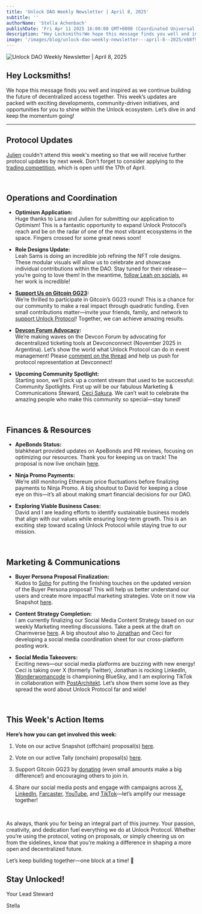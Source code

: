 ```yaml
---
title: 'Unlock DAO Weekly Newsletter | April 8, 2025'
subtitle: ''
authorName: 'Stella Achenbach'
publishDate: 'Fri Apr 11 2025 16:00:00 GMT+0000 (Coordinated Universal Time)'
description: "Hey Locksmiths!We hope this message finds you well and inspired as we continue building the future of decentralized access together. This week’s updates are packed with exciting developments, community-driven initiatives, and opportunities for you to shine within the Unlock ecosystem. Let’s dive in and keep the momentum going!Protocol UpdatesJulien couldn't attend this week's meeting so that we will receive further protocol updates by next week. Don't forget to consider applying to the tradin..."
image: '/images/blog/unlock-dao-weekly-newsletter---april-8--2025/eb8f9bd9482cba483b2bebf634dfa3a3.jpg'
---
```


![Unlock DAO Weekly Newsletter | April 8, 2025](https://storage.googleapis.com/papyrus_images/eb8f9bd9482cba483b2bebf634dfa3a3.jpg)

<h2 id="h-hey-locksmiths" class="text-3xl font-header">Hey Locksmiths!</h2><p>We hope this message finds you well and inspired as we continue building the future of decentralized access together. This week’s updates are packed with exciting developments, community-driven initiatives, and opportunities for you to shine within the Unlock ecosystem. Let’s dive in and keep the momentum going!</p><hr><h2 id="h-protocol-updates" class="text-3xl font-header">Protocol Updates</h2><p><a target="_blank" rel="noopener noreferrer nofollow ugc" class="dont-break-out" href="https://www.linkedin.com/in/juliengenestoux/">Julien</a> couldn't attend this week's meeting so that we will receive further protocol updates by next week. Don't forget to consider applying to the <a target="_blank" rel="noopener noreferrer nofollow ugc" class="dont-break-out" href="https://paragraph.com/@unlockprotocol/up-token-trading-competition-on-base?referrer=0xD2BC5cb641aE6f7A880c3dD5Aee0450b5210BE23">trading competition</a>, which is open until the 17th of April. </p><br><h2 id="h-operations-and-coordination" class="text-3xl font-header">Operations and Coordination</h2><ul><li><p><strong>Optimism Application:</strong> <br>Huge thanks to Lana and Julien for submitting our application to Optimism! This is a fantastic opportunity to expand Unlock Protocol’s reach and be on the radar of one of the most vibrant ecosystems in the space. Fingers crossed for some great news soon!</p></li><li><p><strong>Role Designs Update:</strong> <br>Leah Sams is doing an incredible job refining the NFT role designs. These modular visuals will allow us to celebrate and showcase individual contributions within the DAO. Stay tuned for their release—you’re going to love them! In the meantime, <a target="_blank" rel="noopener noreferrer nofollow ugc" class="dont-break-out" href="https://www.instagram.com/powerofwomenart/?hl=de">follow Leah on socials</a>, as her work is incredible!</p></li></ul><ul><li><p><a target="_blank" rel="noopener noreferrer nofollow ugc" class="dont-break-out" href="https://paragraph.com/@unlockprotocol/unlock-joins-gitcoin-gg23-supporting-open-source-innovation?referrer=0xD2BC5cb641aE6f7A880c3dD5Aee0450b5210BE23"><strong>Support Us on Gitcoin GG23</strong></a><strong>:</strong> <br>We’re thrilled to participate in Gitcoin’s GG23 round! This is a chance for our community to make a real impact through quadratic funding. Even small contributions matter—invite your friends, family, and network to <a target="_blank" rel="noopener noreferrer nofollow ugc" class="dont-break-out" href="https://explorer.gitcoin.co/#/round/42161/867/100">support Unlock Protocol</a>! Together, we can achieve amazing results.</p></li><li><p><a target="_blank" rel="noopener noreferrer nofollow ugc" class="dont-break-out" href="https://forum.devcon.org/t/dip-67-onchain-ticketing-for-everyone-for-devconnect-2025/6261?u=stellaachenbach"><strong>Devcon Forum Advocacy</strong></a><strong>:</strong> <br>We’re making waves on the Devcon Forum by advocating for decentralized ticketing tools at Devconconnect (November 2025 in Argentina). Let’s show the world what Unlock Protocol can do in event management! Please <a target="_blank" rel="noopener noreferrer nofollow ugc" class="dont-break-out" href="https://forum.devcon.org/t/dip-67-onchain-ticketing-for-everyone-for-devconnect-2025/6261?u=stellaachenbach">comment on the thread</a> and help us push for protocol representation at Devconnect!</p></li><li><p><strong>Upcoming Community Spotlight:</strong> <br>Starting soon, we’ll pick up a content stream that used to be successful: Community Spotlights. First up will be our fabulous Marketing &amp; Communications Steward, <a target="_blank" rel="noopener noreferrer nofollow ugc" class="dont-break-out" href="https://www.linkedin.com/in/cecilia-contreras-castro/">Ceci Sakura</a>. We can’t wait to celebrate the amazing people who make this community so special—stay tuned!</p></li></ul><br><h2 id="h-finances-and-resources" class="text-3xl font-header">Finances &amp; Resources</h2><ul><li><p><strong>ApeBonds Status:</strong> <br>blahkheart provided updates on ApeBonds and PR reviews, focusing on optimizing our resources. Thank you for keeping us on track! The proposal is now live onchain <a target="_blank" rel="noopener noreferrer nofollow ugc" class="dont-break-out" href="https://www.tally.xyz/gov/unlock-protocol">here</a>. </p></li><li><p><strong>Ninja Promo Payments:</strong> <br>We’re still monitoring Ethereum price fluctuations before finalizing payments to Ninja Promo. A big shoutout to David for keeping a close eye on this—it’s all about making smart financial decisions for our DAO.</p></li><li><p><strong>Exploring Viable Business Cases:</strong> <br>David and I are leading efforts to identify sustainable business models that align with our values while ensuring long-term growth. This is an exciting step toward scaling Unlock Protocol while staying true to our mission.</p><br></li></ul><h2 id="h-marketing-and-communications" class="text-3xl font-header">Marketing &amp; Communications</h2><ul><li><p><strong>Buyer Persona Proposal Finalization:</strong> <br>Kudos to <a target="_blank" rel="noopener noreferrer nofollow ugc" class="dont-break-out" href="https://www.linkedin.com/in/tagcamila/">Soho</a> for putting the finishing touches on the updated version of the Buyer Persona proposal! This will help us better understand our users and create more impactful marketing strategies. Vote on it now via Snapshot <a target="_blank" rel="noopener noreferrer nofollow ugc" class="dont-break-out" href="https://snapshot.box/#/s:unlock-dao.eth">here</a>.</p></li><li><p><strong>Content Strategy Completion:</strong> <br>I am currently finalizing our Social Media Content Strategy based on our weekly Marketing meeting discussions. Take a peek at the draft on Charmverse <a target="_blank" rel="noopener noreferrer nofollow ugc" class="dont-break-out" href="https://app.charmverse.io/unlock-dao/social-media-content-strategy-18833363149069626">here</a>. A big shoutout also to <a target="_blank" rel="noopener noreferrer nofollow ugc" class="dont-break-out" href="https://www.linkedin.com/in/jonathan-asti/">Jonathan</a> and Ceci for developing a social media coordination sheet for our cross-platform posting work. </p></li><li><p><strong>Social Media Takeovers:</strong> <br>Exciting news—our social media platforms are buzzing with new energy! Ceci is taking over X (formerly Twitter), Jonathan is rocking LinkedIn, <a target="_blank" rel="noopener noreferrer nofollow ugc" class="dont-break-out" href="https://www.linkedin.com/in/wonderwomancode/">Wonderwomancode</a> is championing BlueSky, and I am exploring TikTok in collaboration with <a target="_blank" rel="noopener noreferrer nofollow ugc" class="dont-break-out" href="https://www.linkedin.com/in/architek1/">PostArchitekt</a>. Let’s show them some love as they spread the word about Unlock Protocol far and wide!</p><br></li></ul><h2 id="h-this-weeks-action-items" class="text-3xl font-header">This Week's Action Items</h2><p><strong>Here’s how you can get involved this week:</strong></p><ol><li><p>Vote on our active Snapshot (offchain) proposal(s) <a target="_blank" rel="noopener noreferrer nofollow ugc" class="dont-break-out" href="https://snapshot.box/#/s:unlock-dao.eth">here</a>.</p></li><li><p>Vote on our active Tally (onchain) proposal(s) <a target="_blank" rel="noopener noreferrer nofollow ugc" class="dont-break-out" href="https://www.tally.xyz/gov/unlock-protocol">here</a>.</p></li><li><p>Support Gitcoin GG23 by <a target="_blank" rel="noopener noreferrer nofollow ugc" class="dont-break-out" href="https://explorer.gitcoin.co/#/round/42161/867/100">donating</a> (even small amounts make a big difference!) and encouraging others to join in.</p></li><li><p>Share our social media posts and engage with campaigns across <a target="_blank" rel="noopener noreferrer nofollow ugc" class="dont-break-out" href="https://x.com/UnlockProtocol">X</a>, <a target="_blank" rel="noopener noreferrer nofollow ugc" class="dont-break-out" href="https://www.linkedin.com/company/unlock-protocol-dao/">LinkedIn</a>, <a target="_blank" rel="noopener noreferrer nofollow ugc" class="dont-break-out" href="https://warpcast.com/unlock-protocol">Farcaster</a>, <a target="_blank" rel="noopener noreferrer nofollow ugc" class="dont-break-out" href="https://www.youtube.com/@UnlockProtocol">YouTube</a>, and <a target="_blank" rel="noopener noreferrer nofollow ugc" class="dont-break-out" href="https://www.tiktok.com/@unlock.dao?_t=ZT-8sqNLXE6lfn&amp;_r=1">TikTok</a>—let’s amplify our message together!</p></li></ol><br><p>As always, thank you for being an integral part of this journey. Your passion, creativity, and dedication fuel everything we do at Unlock Protocol. Whether you’re using the protocol, voting on proposals, or simply cheering us on from the sidelines, know that you’re making a difference in shaping a more open and decentralized future.</p><p>Let’s keep building together—one block at a time! <span data-name="purple_heart" class="emoji" data-type="emoji">💜</span></p><h2 id="h-stay-unlocked" class="text-3xl font-header">Stay Unlocked!</h2><p>Your Lead Steward</p><p>Stella</p><br>
